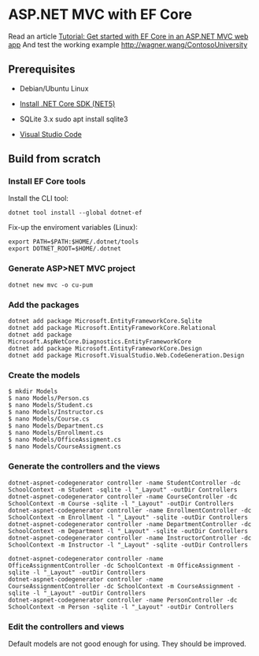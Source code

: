 # ASP.NET MVC with EF Core

Read an article [Tutorial: Get started with EF Core in an ASP.NET MVC web app](https://docs.microsoft.com/en-us/aspnet/core/data/ef-mvc/intro?view=aspnetcore-5.0)
And test the working example http://wagner.wang/ContosoUniversity
## Prerequisites

* Debian/Ubuntu Linux
* [Install .NET Core SDK (NET5)](https://docs.microsoft.com/en-us/dotnet/core/install/linux)
* SQLite 3.x
        sudo apt install sqlite3

* [Visual Studio Code](https://code.visualstudio.com/download) 

## Build from scratch

### Install EF Core tools

Install the CLI tool:

    dotnet tool install --global dotnet-ef

Fix-up the enviroment variables (Linux):

    export PATH=$PATH:$HOME/.dotnet/tools
    export DOTNET_ROOT=$HOME/.dotnet

### Generate ASP>NET MVC project

    dotnet new mvc -o cu-pum

### Add the packages

    dotnet add package Microsoft.EntityFrameworkCore.Sqlite
    dotnet add package Microsoft.EntityFrameworkCore.Relational
    dotnet add package Microsoft.AspNetCore.Diagnostics.EntityFrameworkCore
    dotnet add package Microsoft.EntityFrameworkCore.Design
    dotnet add package Microsoft.VisualStudio.Web.CodeGeneration.Design

### Create the models

    $ mkdir Models
    $ nano Models/Person.cs
    $ nano Models/Student.cs
    $ nano Models/Instructor.cs
    $ nano Models/Course.cs
    $ nano Models/Department.cs
    $ nano Models/Enrollment.cs
    $ nano Models/OfficeAssigment.cs
    $ nano Models/CourseAssigment.cs    

### Generate the controllers and the views

    dotnet-aspnet-codegenerator controller -name StudentController -dc SchoolContext -m Student -sqlite -l "_Layout" -outDir Controllers
    dotnet-aspnet-codegenerator controller -name CourseController -dc SchoolContext -m Course -sqlite -l "_Layout" -outDir Controllers
    dotnet-aspnet-codegenerator controller -name EnrollmentController -dc SchoolContext -m Enrollment -l "_Layout" -sqlite -outDir Controllers
    dotnet-aspnet-codegenerator controller -name DepartmentController -dc SchoolContext -m Department -l "_Layout" -sqlite -outDir Controllers
    dotnet-aspnet-codegenerator controller -name InstructorController -dc SchoolContext -m Instructor -l "_Layout" -sqlite -outDir Controllers

    dotnet-aspnet-codegenerator controller -name OfficeAssignmentController -dc SchoolContext -m OfficeAssignment -sqlite -l "_Layout" -outDir Controllers
    dotnet-aspnet-codegenerator controller -name CourseAssignmentController -dc SchoolContext -m CourseAssignment -sqlite -l "_Layout" -outDir Controllers
    dotnet-aspnet-codegenerator controller -name PersonController -dc SchoolContext -m Person -sqlite -l "_Layout" -outDir Controllers

### Edit the controllers and views

Default models are not good enough for using. They should be improved.